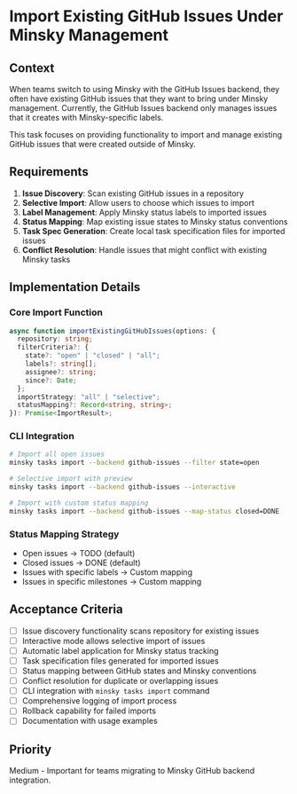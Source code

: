 # Import Existing GitHub Issues Under Minsky Management

## Context

When teams switch to using Minsky with the GitHub Issues backend, they often have existing GitHub issues that they want to bring under Minsky management. Currently, the GitHub Issues backend only manages issues that it creates with Minsky-specific labels.

This task focuses on providing functionality to import and manage existing GitHub issues that were created outside of Minsky.

## Requirements

1. **Issue Discovery**: Scan existing GitHub issues in a repository
2. **Selective Import**: Allow users to choose which issues to import
3. **Label Management**: Apply Minsky status labels to imported issues
4. **Status Mapping**: Map existing issue states to Minsky status conventions
5. **Task Spec Generation**: Create local task specification files for imported issues
6. **Conflict Resolution**: Handle issues that might conflict with existing Minsky tasks

## Implementation Details

### Core Import Function

```typescript
async function importExistingGitHubIssues(options: {
  repository: string;
  filterCriteria?: {
    state?: "open" | "closed" | "all";
    labels?: string[];
    assignee?: string;
    since?: Date;
  };
  importStrategy: "all" | "selective";
  statusMapping?: Record<string, string>;
}): Promise<ImportResult>;
```

### CLI Integration

```bash
# Import all open issues
minsky tasks import --backend github-issues --filter state=open

# Selective import with preview
minsky tasks import --backend github-issues --interactive

# Import with custom status mapping
minsky tasks import --backend github-issues --map-status closed=DONE
```

### Status Mapping Strategy

- Open issues → TODO (default)
- Closed issues → DONE (default)
- Issues with specific labels → Custom mapping
- Issues in specific milestones → Custom mapping

## Acceptance Criteria

- [ ] Issue discovery functionality scans repository for existing issues
- [ ] Interactive mode allows selective import of issues
- [ ] Automatic label application for Minsky status tracking
- [ ] Task specification files generated for imported issues
- [ ] Status mapping between GitHub states and Minsky conventions
- [ ] Conflict resolution for duplicate or overlapping issues
- [ ] CLI integration with `minsky tasks import` command
- [ ] Comprehensive logging of import process
- [ ] Rollback capability for failed imports
- [ ] Documentation with usage examples

## Priority

Medium - Important for teams migrating to Minsky GitHub backend integration.

